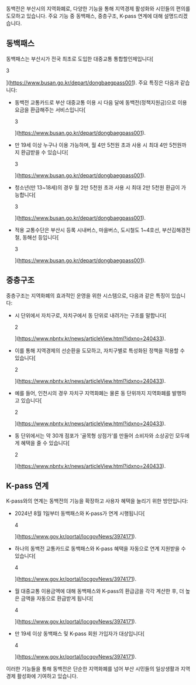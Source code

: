 동백전은 부산시의 지역화폐로, 다양한 기능을 통해 지역경제 활성화와 시민들의 편의를 도모하고 있습니다. 주요 기능 중 동백패스, 중층구조, K-pass 연계에 대해 설명드리겠습니다.

## 동백패스

동백패스는 부산시가 전국 최초로 도입한 대중교통 통합할인제입니다[

3

](https://www.busan.go.kr/depart/dongbaegpass001). 주요 특징은 다음과 같습니다:

- 동백전 교통카드로 부산 대중교통 이용 시 다음 달에 동백전(정책지원금)으로 이용요금을 환급해주는 서비스입니다[
    
    3
    
    ](https://www.busan.go.kr/depart/dongbaegpass001).
- 만 19세 이상 누구나 이용 가능하며, 월 4만 5천원 초과 사용 시 최대 4만 5천원까지 환급받을 수 있습니다[
    
    3
    
    ](https://www.busan.go.kr/depart/dongbaegpass001).
- 청소년(만 13~18세)의 경우 월 2만 5천원 초과 사용 시 최대 2만 5천원 환급이 가능합니다[
    
    3
    
    ](https://www.busan.go.kr/depart/dongbaegpass001).
- 적용 교통수단은 부산시 등록 시내버스, 마을버스, 도시철도 1~4호선, 부산김해경전철, 동해선 등입니다[
    
    3
    
    ](https://www.busan.go.kr/depart/dongbaegpass001).

## 중층구조

중층구조는 지역화폐의 효과적인 운영을 위한 시스템으로, 다음과 같은 특징이 있습니다:

- 시 단위에서 자치구로, 자치구에서 동 단위로 내려가는 구조를 말합니다[
    
    2
    
    ](https://www.nbntv.kr/news/articleView.html?idxno=240433).
- 이를 통해 지역경제의 선순환을 도모하고, 자치구별로 특성화된 정책을 적용할 수 있습니다[
    
    2
    
    ](https://www.nbntv.kr/news/articleView.html?idxno=240433).
- 예를 들어, 인천시의 경우 자치구 지역화폐는 물론 동 단위까지 지역화폐를 발행하고 있습니다[
    
    2
    
    ](https://www.nbntv.kr/news/articleView.html?idxno=240433).
- 동 단위에서는 약 30개 점포가 '골목형 상점가'를 만들어 소비자와 소상공인 모두에게 혜택을 줄 수 있습니다[
    
    2
    
    ](https://www.nbntv.kr/news/articleView.html?idxno=240433).

## K-pass 연계

K-pass와의 연계는 동백전의 기능을 확장하고 사용자 혜택을 늘리기 위한 방안입니다:

- 2024년 8월 1일부터 동백패스와 K-pass가 연계 시행됩니다[
    
    4
    
    ](https://www.gov.kr/portal/locgovNews/3974171).
- 하나의 동백전 교통카드로 동백패스와 K-pass 혜택을 자동으로 연계 지원받을 수 있습니다[
    
    4
    
    ](https://www.gov.kr/portal/locgovNews/3974171).
- 월 대중교통 이용금액에 대해 동백패스와 K-pass의 환급금을 각각 계산한 후, 더 높은 금액을 자동으로 환급받게 됩니다[
    
    4
    
    ](https://www.gov.kr/portal/locgovNews/3974171).
- 만 19세 이상 동백패스 및 K-pass 회원 가입자가 대상입니다[
    
    4
    
    ](https://www.gov.kr/portal/locgovNews/3974171).

이러한 기능들을 통해 동백전은 단순한 지역화폐를 넘어 부산 시민들의 일상생활과 지역경제 활성화에 기여하고 있습니다.